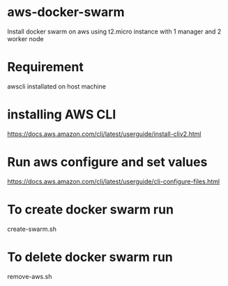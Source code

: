 # aws-docker-swarm
Install docker swarm on aws using t2.micro instance  with 1 manager and 2 worker node


# Requirement 
awscli installated on host machine 

# installing AWS CLI
https://docs.aws.amazon.com/cli/latest/userguide/install-cliv2.html

# Run aws configure and set values
https://docs.aws.amazon.com/cli/latest/userguide/cli-configure-files.html

# To create docker swarm  run
create-swarm.sh

# To delete docker swarm run 
remove-aws.sh


